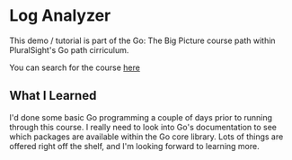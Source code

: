 # Log Analyzer

This demo / tutorial is part of the Go: The Big Picture course path within PluralSight's Go path cirriculum.

You can search for the course [here](https://app.pluralsight.com/course-player?clipId=86312c75-3968-462a-8875-90fd6d074c34)

## What I Learned
I'd done some basic Go programming a couple of days prior to running through this course. I really need to look into
Go's documentation to see which packages are available within the Go core library. Lots of things are offered right
off the shelf, and I'm looking forward to learning more.
